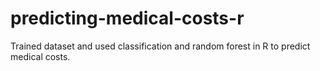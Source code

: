 # predicting-medical-costs-r
Trained dataset and used classification and random forest in R to predict medical costs.
